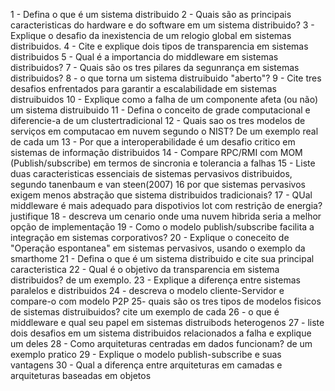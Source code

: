 1 - Defina o que é um sistema distribuido
2 - Quais são as principais caracteristicas do hardware e do software em um sistema distribuido?
3 - Explique o desafio da inexistencia de um relogio global em sistemas distribuidos.
4 - Cite e explique dois tipos de transparencia em sistemas distribuidos
5 - Qual é a importancia do middleware em sistemas distribuidos?
7 - Quais são os tres pilares da segunrança em sistemas distribuidos?
8 - o que torna um sistema distruibuido "aberto"?
9 - Cite tres desafios enfrentados para garantir a escalabilidade em sistemas distruibuidos
10 - Explique como a falha de um componente afeta (ou não) um sistema distruibuido 
11 - Defina o conceito de grade computacional e diferencie-a de um clustertradicional
12 - Quais sao os tres modelos de serviços em computacao em nuvem segundo o NIST? De um exemplo real de cada um
13 - Por que a interoperabilidade é um desafio critico em sistemas de informação distribuidos
14 - Compare RPC/RMI com MOM (Publish/subscribe) em termos de sincronia e tolerancia a falhas
15 - Liste duas caracteristicas essenciais de sistemas pervasivos distribuidos, segundo tanenbaum e van steen(2007)
16 por que sistemas pervasivos exigem menos abstração que sistema distribuidos tradicionais?
17 - QUal middleware é mais adequado para dispotivios lot com restrição de energia? justifique
18 - descreva um cenario onde uma nuvem hibrida seria a melhor opção de implementação
19 - Como o modelo publish/subscribe facilita a integração em sistemas corporativos?
20 - Explique o coneceito de "Operação espontanea" em sistemas pervasivos, usando o exemplo da smarthome
21 - Defina o que é um sistema distribuido e cite sua principal caracteristica
22 - Qual é o objetivo da transparencia em sistema distribuidos? de um exemplo.
23 - Explique a diferença entre sistemas paralelos e distribuidos
24 - descreva o modelo cliente-Servidor e compare-o com modelo P2P
25- quais são os tres tipos de modelos fisicos de sistemas distruibuidos? cite um exemplo de cada
26 - o que é middleware e qual seu papel em sistemas distruibods heterogenos
27 - liste dois desafios em um sistema distribuidos relacionados a falha e explique um deles
28 - Como arquiteturas centradas em dados funcionam? de um exemplo pratico
29 - Explique o modelo publish-subscribe e suas vantagens
30 - Qual a diferença entre arquiteturas em camadas e arquiteturas baseadas em objetos
